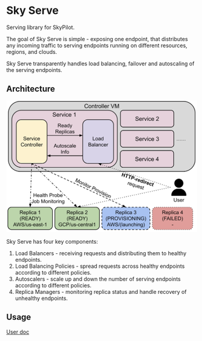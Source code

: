# Sky Serve

Serving library for SkyPilot.

The goal of Sky Serve is simple - exposing one endpoint, that distributes any incoming traffic to serving endpoints running on different resources, regions, and clouds.

Sky Serve transparently handles load balancing, failover and autoscaling of the serving endpoints.

## Architecture

![Architecture](../../docs/source/images/sky-serve-architecture.png)

Sky Serve has four key components:
1. Load Balancers - receiving requests and distributing them to healthy endpoints.
2. Load Balancing Policies - spread requests across healthy endpoints according to different policies.
3. Autoscalers - scale up and down the number of serving endpoints according to different policies.
4. Replica Managers -  monitoring replica status and handle recovery of unhealthy endpoints.

## Usage

[User doc](https://docs.google.com/document/d/1vVmzLF-EkG3Moj-q47DQBGvFipK4PNfkz0V6LyaPstE/edit)
